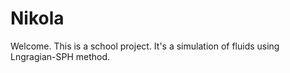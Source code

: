 # Nikola
Welcome.
This is a school project. It's a simulation of fluids using Lngragian-SPH method.

